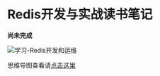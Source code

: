 # Redis开发与实战读书笔记

**尚未完成**


![学习-Redis开发和运维](https://oayrssjpa.qnssl.com/2017-04-07-学习-Redis开发和运维.jpg)


思维导图查看请[点击这里](https://mubu.com/doc/BNGZ0wsUc)


